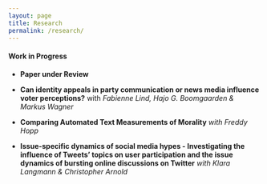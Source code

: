 ```yaml
---
layout: page
title: Research
permalink: /research/
---
```


#### Work in Progress

+ **Paper under Review**

+ **Can identity appeals in party communication or news media influence voter perceptions?** with _Fabienne Lind, Hajo G. Boomgaarden & Markus Wagner_

+ **Comparing Automated Text Measurements of Morality** _with Freddy Hopp_

+ **Issue-specific dynamics of social media hypes - Investigating the influence of Tweets’ topics on user participation and the issue dynamics of bursting online discussions on Twitter** _with Klara Langmann & Christopher Arnold_

